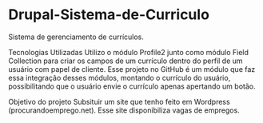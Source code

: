 # Drupal-Sistema-de-Curriculo

Sistema de gerenciamento de currículos.

Tecnologias Utilizadas
Utilizo o módulo Profile2 junto como módulo Field Collection para criar os campos de um currículo dentro do perfil de um usuário com papel de cliente.
Esse projeto no GitHub é um módulo que faz essa integração desses módulos, montando o currículo do usuário, possibilitando que o usuário envie o currículo apenas apertando um botão.

Objetivo do projeto
Subsituir um site que tenho feito em Wordpress (procurandoemprego.net). Esse site disponibiliza vagas de empregos.